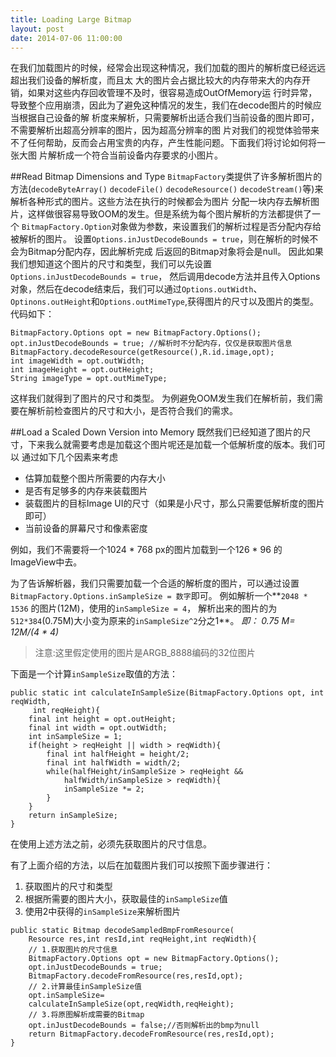 ```yaml
---
title: Loading Large Bitmap
layout: post
date: 2014-07-06 11:00:00
---
```

在我们加载图片的时候，经常会出现这种情况，我们加载的图片的解析度已经远远超出我们设备的解析度，而且太
大的图片会占据比较大的内存带来大的内存开销，如果对这些内存回收管理不及时，很容易造成OutOfMemory运
行时异常，导致整个应用崩溃，因此为了避免这种情况的发生，我们在decode图片的时候应当根据自己设备的解
析度来解析，只需要解析出适合我们当前设备的图片即可，不需要解析出超高分辨率的图片，因为超高分辨率的图
片对我们的视觉体验带来不了任何帮助，反而会占用宝贵的内存，产生性能问题。下面我们将讨论如何将一张大图
片解析成一个符合当前设备内存要求的小图片。

##Read Bitmap Dimensions and Type
`BitmapFactory`类提供了许多解析图片的方法(`decodeByteArray()` `decodeFile()`
`decodeResource()` `decodeStream()`等)来解析各种形式的图片。这些方法在执行的时候都会为图片
分配一块内存去解析图片，这样做很容易导致OOM的发生。但是系统为每个图片解析的方法都提供了一个
`BitmapFactory.Option`对象做为参数，来设置我们的解析过程是否分配内存给被解析的图片。
设置`Options.inJustDecodeBounds = true`，则在解析的时候不会为Bitmap分配内存，因此解析完成
后返回的Bitmap对象将会是null。
因此如果我们想知道这个图片的尺寸和类型，我们可以先设置`Options.inJustDecodeBounds = true`，
然后调用decode方法并且传入Options对象，然后在decode结束后，我们可以通过`Options.outWidth`、
`Optinons.outHeight`和`Options.outMimeType`,获得图片的尺寸以及图片的类型。
代码如下：

```
BitmapFactory.Options opt = new BitmapFactory.Options();
opt.inJustDecodeBounds = true; //解析时不分配内存，仅仅是获取图片信息
BitmapFactory.decodeResource(getResource(),R.id.image,opt);
int imageWidth = opt.outWidth;
int imageHeight = opt.outHeight;
String imageType = opt.outMimeType;
```
这样我们就得到了图片的尺寸和类型。
为例避免OOM发生我们在解析前，我们需要在解析前检查图片的尺寸和大小，是否符合我们的需求。

##Load a Scaled Down Version into Memory
既然我们已经知道了图片的尺寸，下来我么就需要考虑是加载这个图片呢还是加载一个低解析度的版本。我们可以
通过如下几个因素来考虑

+ 估算加载整个图片所需要的内存大小
+ 是否有足够多的内存来装载图片
+ 装载图片的目标Image UI的尺寸（如果是小尺寸，那么只需要低解析度的图片即可）
+ 当前设备的屏幕尺寸和像素密度

例如，我们不需要将一个1024 * 768 px的图片加载到一个126 * 96 的ImageView中去。

为了告诉解析器，我们只需要加载一个合适的解析度的图片，可以通过设置
`BitmapFactory.Options.inSampleSize = 数字`即可。
例如解析一个**`2048 * 1536` 的图片(12M)，使用的`inSampleSize = 4`，
解析出来的图片的为 `512*384`(0.75M)大小变为原来的`inSampleSize^2`分之1**。
*即： 0.75 M= 12M/(4 * 4)*

>注意:这里假定使用的图片是ARGB_8888编码的32位图片

下面是一个计算`inSampleSize`取值的方法：

```
public static int calculateInSampleSize(BitmapFactory.Options opt, int reqWidth,
	 int reqHeight){
	final int height = opt.outHeight;
	final int width = opt.outWidth;
	int inSampleSize = 1;
	if(height > reqHeight || width > reqWidth){
		final int halfHeight = height/2;
		final int halfWidth = width/2;
		while(halfHeight/inSampleSize > reqHeight &&
			halfWidth/inSampleSize > reqWidth){
			inSampleSize *= 2;
		}
	}
	return inSampleSize;
}
```
在使用上述方法之前，必须先获取图片的尺寸信息。

有了上面介绍的方法，以后在加载图片我们可以按照下面步骤进行：

1. 获取图片的尺寸和类型
2. 根据所需要的图片大小，获取最佳的`inSampleSize`值
3. 使用2中获得的`inSampleSize`来解析图片

```
public static Bitmap decodeSampledBmpFromResource(
	Resource res,int resId,int reqHeight,int reqWidth){
	// 1.获取图片的尺寸信息
	BitmapFactory.Options opt = new BitmapFactory.Options();
	opt.inJustDecodeBounds = true;
	BitmapFactory.decodeFromResource(res,resId,opt);
	// 2.计算最佳inSampleSize值
	opt.inSampleSize=
	calculateInSampleSize(opt,reqWidth,reqHeight);
	// 3.将原图解析成需要的Bitmap
	opt.inJustDecodeBounds = false;//否则解析出的bmp为null
	return BitmapFactory.decodeFromResource(res,resId,opt);
}
```

